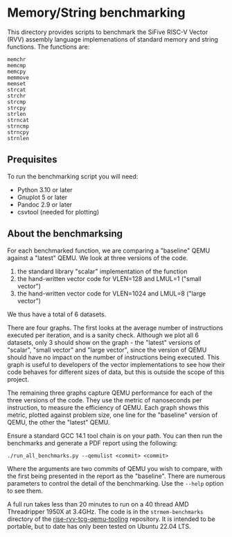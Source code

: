 # Memory/String benchmarking

This directory provides scripts to benchmark the SiFive RISC-V Vector (RVV)
assembly language implemenations of standard memory and string functions.  The
functions are:
```
memchr
memcmp
memcpy
memmove
memset
strcat
strchr
strcmp
strcpy
strlen
strncat
strncmp
strncpy
strnlen
```

## Prequisites

To run the benchmarking script you will need:
- Python 3.10 or later
- Gnuplot 5 or later
- Pandoc 2.9 or later
- csvtool (needed for plotting)

## About the benchmarksing

For each benchmarked function, we are comparing a "baseline" QEMU against a
"latest" QEMU.  We look at three versions of the code.

1. the standard library "scalar" implementation of the function
2. the hand-written vector code for VLEN=128 and LMUL=1 ("small vector")
3. the hand-written vector code for VLEN=1024 and LMUL=8 ("large vector")

We thus have a total of 6 datasets.

There are four graphs.  The first looks at the average number of instructions
executed per iteration, and is a sanity check.  Although we plot all 6
datasets, only 3 should show on the graph - the "latest" versions of "scalar",
"small vector" and "large vector", since the version of QEMU should have no
impact on the number of instructions being executed.  This graph is useful to
developers of the vector implementations to see how their code behaves for
different sizes of data, but this is outside the scope of this project.

The remaining three graphs capture QEMU performance for each of the three
versions of the code.  They use the metric of nanoseconds per instruction, to
measure the efficiency of QEMU.  Each graph shows this metric, plotted against
problem size, one line for the "baseline" version of QEMU, the other the
"latest" QEMU.

Ensure a standard GCC 14.1 tool chain is on your path.  You can then run the
benchmarks and generate a PDF report using the following:
```
./run_all_benchmarks.py --qemulist <commit> <commit>
```
Where the arguments are two commits of QEMU you wish to compare, with the
first being presented in the report as the "baseline".  There are numerous
parameters to control the detail of the benchmarking.  Use the `--help` option
to see them.

A full run takes less than 20 minutes to run on a 40 thread AMD Threadripper
1950X at 3.4GHz.  The code is in the `strmem-benchmarks` directory of the
[rise-rvv-tcg-qemu-tooling](https://github.com/embecosm/rise-rvv-tcg-qemu-tooling)
repository.  It is intended to be portable, but to date has only been tested
on Ubuntu 22.04 LTS.
